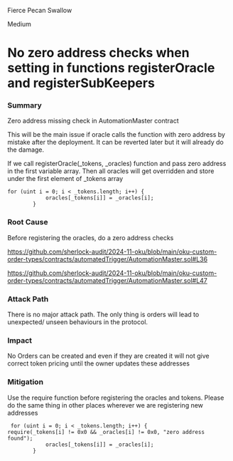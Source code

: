 Fierce Pecan Swallow

Medium

# No zero address checks when setting in functions registerOracle and registerSubKeepers

### Summary

Zero address missing check in AutomationMaster contract

This will be the main issue if oracle calls the function with zero address by mistake after the deployment. It can be reverted later but it will already do the damage.

If we call registerOracle(_tokens, _oracles) function and pass zero address in the first variable array. Then all oracles will get overridden and store under the first element of _tokens array

```solidity
for (uint i = 0; i < _tokens.length; i++) {
            oracles[_tokens[i]] = _oracles[i];
        }
```

### Root Cause

Before registering the oracles, do a zero address checks

https://github.com/sherlock-audit/2024-11-oku/blob/main/oku-custom-order-types/contracts/automatedTrigger/AutomationMaster.sol#L36

https://github.com/sherlock-audit/2024-11-oku/blob/main/oku-custom-order-types/contracts/automatedTrigger/AutomationMaster.sol#L47

### Attack Path

There is no major attack path. The only thing is orders will lead to unexpected/ unseen behaviours in the protocol.

### Impact

No Orders can be created and even if they are created it will not give correct token pricing until the owner updates these addresses

### Mitigation

Use the require function before registering the oracles and tokens. Please do the same thing in other places wherever we are registering new addresses

```solidity
 for (uint i = 0; i < _tokens.length; i++) {
require(_tokens[i] != 0x0 && _oracles[i] != 0x0, "zero address found");
            oracles[_tokens[i]] = _oracles[i];
        }
```
